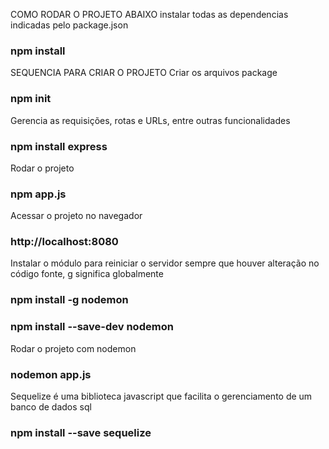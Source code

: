 COMO RODAR O PROJETO ABAIXO 
instalar todas as dependencias indicadas pelo package.json
### npm install 



SEQUENCIA PARA CRIAR O PROJETO 
Criar os arquivos package
### npm init 

Gerencia as requisições, rotas e URLs, entre outras funcionalidades 
### npm install express

Rodar o projeto
### npm app.js

Acessar o projeto no navegador 
### http://localhost:8080

Instalar o módulo para reiniciar o servidor sempre que houver alteração no código fonte,
g significa globalmente 
### npm install -g nodemon
### npm install --save-dev nodemon

Rodar o projeto com nodemon
### nodemon app.js

Sequelize é uma biblioteca javascript que facilita o gerenciamento de um banco de dados sql 
### npm install --save sequelize